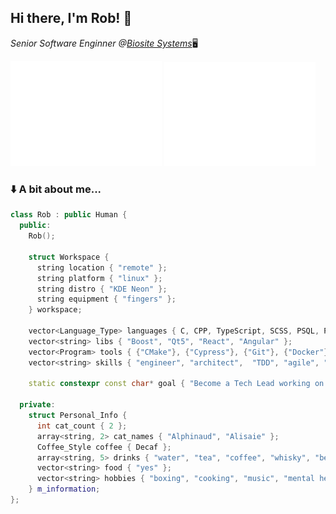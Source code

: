 <h2>Hi there, I'm Rob! 👋</h2>
<p><em>Senior Software Enginner @<a href="https://www.biositesystems.com/">Biosite Systems</a></em>🖥️</p>

<span>
  <a href="#"><img float="left" min-width="320px" width="48%" alt="🦑" src="about.svg"></a>
  <a href="#"><img float="right" min-width="320px" width="48%" alt="🦑" src="commit-calendar.svg "></a>
</span>

### ⬇️ A bit about me... </h3>

```cpp
class Rob : public Human {
  public:
    Rob();

    struct Workspace {
      string location { "remote" };
      string platform { "linux" };
      string distro { "KDE Neon" };
      string equipment { "fingers" };
    } workspace;

    vector<Language_Type> languages { C, CPP, TypeScript, SCSS, PSQL, Python };
    vector<string> libs { "Boost", "Qt5", "React", "Angular" };
    vector<Program> tools { {"CMake"}, {"Cypress"}, {"Git"}, {"Docker"}, {"VSCode"} };
    vector<string> skills { "engineer", "architect",  "TDD", "agile", "communicate", "mentor" };

    static constexpr const char* goal { "Become a Tech Lead working on code which makes a difference." };

  private:
    struct Personal_Info {
      int cat_count { 2 };
      array<string, 2> cat_names { "Alphinaud", "Alisaie" };
      Coffee_Style coffee { Decaf };
      array<string, 5> drinks { "water", "tea", "coffee", "whisky", "beer" };
      vector<string> food { "yes" };
      vector<string> hobbies { "boxing", "cooking", "music", "mental health advocacy" };
    } m_information;
};
```
</p>
